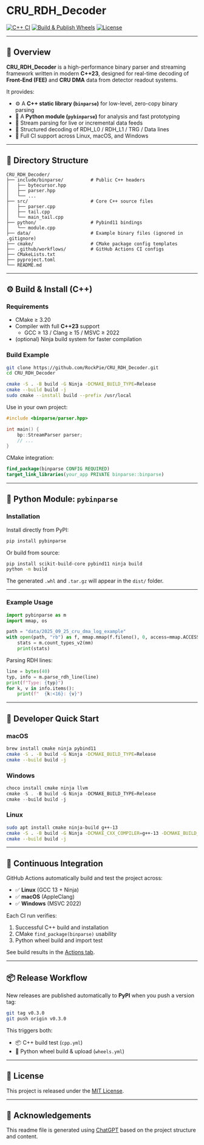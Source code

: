 # CRU_RDH_Decoder

[![C++ CI](https://github.com/RockPie/CRU_RDH_Decoder/actions/workflows/cpp.yml/badge.svg)](https://github.com/RockPie/CRU_RDH_Decoder/actions/workflows/cpp.yml) [![Build & Publish Wheels](https://github.com/RockPie/CRU_RDH_Decoder/actions/workflows/wheels.yml/badge.svg)](https://github.com/RockPie/CRU_RDH_Decoder/actions/workflows/wheels.yml) [![License](https://img.shields.io/github/license/RockPie/CRU_RDH_Decoder.svg)](LICENSE)

---

## 🧭 Overview

**CRU_RDH_Decoder** is a high-performance binary parser and streaming framework written in modern **C++23**, designed for real-time decoding of **Front-End (FEE)** and **CRU DMA** data from detector readout systems.

It provides:

- ⚙️ A **C++ static library (`binparse`)** for low-level, zero-copy binary parsing  
- 🐍 A **Python module (`pybinparse`)** for analysis and fast prototyping  
- 🔄 Stream parsing for live or incremental data feeds  
- 🧩 Structured decoding of RDH_L0 / RDH_L1 / TRG / Data lines  
- 🧪 Full CI support across Linux, macOS, and Windows  

---

## 📁 Directory Structure

```
CRU_RDH_Decoder/
├── include/binparse/          # Public C++ headers
│   ├── bytecursor.hpp
│   ├── parser.hpp
│   └── ...
├── src/                       # Core C++ source files
│   ├── parser.cpp
│   ├── tail.cpp
│   └── main_tail.cpp
├── python/                    # Pybind11 bindings
│   └── module.cpp
├── data/                      # Example binary files (ignored in .gitignore)
├── cmake/                     # CMake package config templates
├── .github/workflows/         # GitHub Actions CI configs
├── CMakeLists.txt
├── pyproject.toml
└── README.md
```

---

## ⚙️ Build & Install (C++)

### Requirements

- CMake ≥ 3.20  
- Compiler with full **C++23** support  
  - GCC ≥ 13 / Clang ≥ 15 / MSVC ≥ 2022  
- (optional) Ninja build system for faster compilation  

### Build Example

```bash
git clone https://github.com/RockPie/CRU_RDH_Decoder.git
cd CRU_RDH_Decoder

cmake -S . -B build -G Ninja -DCMAKE_BUILD_TYPE=Release
cmake --build build -j
sudo cmake --install build --prefix /usr/local
```

Use in your own project:

```cpp
#include <binparse/parser.hpp>

int main() {
    bp::StreamParser parser;
    // ...
}
```

CMake integration:

```cmake
find_package(binparse CONFIG REQUIRED)
target_link_libraries(your_app PRIVATE binparse::binparse)
```

---

## 🐍 Python Module: `pybinparse`

### Installation

Install directly from PyPI:

```bash
pip install pybinparse
```

Or build from source:

```bash
pip install scikit-build-core pybind11 ninja build
python -m build
```

The generated `.whl` and `.tar.gz` will appear in the `dist/` folder.

---

### Example Usage

```python
import pybinparse as m
import mmap, os

path = "data/2025_09_25_cru_dma_log_example"
with open(path, "rb") as f, mmap.mmap(f.fileno(), 0, access=mmap.ACCESS_READ) as mm:
    stats = m.count_types_v2(mm)
    print(stats)
```

Parsing RDH lines:

```python
line = bytes(40)
typ, info = m.parse_rdh_line(line)
print(f"Type: {typ}")
for k, v in info.items():
    print(f"  {k:<16}: {v}")
```

---

## 🧱 Developer Quick Start

### macOS

```bash
brew install cmake ninja pybind11
cmake -S . -B build -G Ninja -DCMAKE_BUILD_TYPE=Release
cmake --build build -j
```

### Windows

```powershell
choco install cmake ninja llvm
cmake -S . -B build -G Ninja -DCMAKE_BUILD_TYPE=Release
cmake --build build -j
```

### Linux

```bash
sudo apt install cmake ninja-build g++-13
cmake -S . -B build -G Ninja -DCMAKE_CXX_COMPILER=g++-13 -DCMAKE_BUILD_TYPE=Release
cmake --build build -j
```

---

## 🧪 Continuous Integration

GitHub Actions automatically build and test the project across:

- ✅ **Linux** (GCC 13 + Ninja)
- ✅ **macOS** (AppleClang)
- ✅ **Windows** (MSVC 2022)

Each CI run verifies:

1. Successful C++ build and installation  
2. CMake `find_package(binparse)` usability  
3. Python wheel build and import test  

See build results in the [Actions tab](https://github.com/RockPie/CRU_RDH_Decoder/actions).

---

## 📦 Release Workflow

New releases are published automatically to **PyPI** when you push a version tag:

```bash
git tag v0.3.0
git push origin v0.3.0
```

This triggers both:
- 📦 C++ build test (`cpp.yml`)
- 🐍 Python wheel build & upload (`wheels.yml`)

---

## 🧾 License

This project is released under the [MIT License](LICENSE).

---

## 🙌 Acknowledgements

This readme file is generated using [ChatGPT](https://chat.openai.com/) based on the project structure and content.